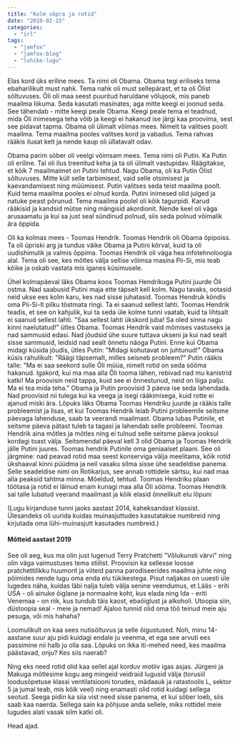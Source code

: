 ```yaml
---
title: "Kolm sõpra ja rotid"
date: "2019-02-15"
categories: 
  - "irl"
tags: 
  - "jamfox"
  - "jamfox-blog"
  - "luhike-lugu"
---
```


Elas kord üks eriline mees. Ta nimi oli Obama. Obama tegi eriliseks tema ebaharilikult must nahk. Tema nahk oli must sellepärast, et ta oli Õlist sõltuvuses. Õli oli maa seest puuritud haruldane võlujook, mis paneb maailma liikuma. Seda kasutati masinates, aga mitte keegi ei joonud seda. See tähendab - mitte keegi peale Obama. Keegi peale tema ei teadnud, mida Õli inimesega teha võib ja keegi ei hakanud ise järgi kaa proovima, sest see pidavat tapma. Obama oli ülimalt võimas mees. Nimelt ta valitses poolt maailma. Tema maailma pooles valitses kord ja vabadus. Tema rahvas rääkis ilusat kelt ja nende kaup oli üllatavalt odav.

Obama parim sõber oli veelgi võimsam mees. Tema nimi oli Putin. Ka Putin oli eriline. Tal oli ilus treenitud keha ja ta oli ülimalt vastupidav. Räägitakse, et kõik 7 maailmaimet on Putini tehtud. Nagu Obama, oli ka Putin Õlist sõltuvuses. Mitte küll selle tarbimisest, vaid selle otsimisest ja kaevandamisest ning müümisest. Putin valitses seda teist maailma poolt. Kuid tema maailma pooles ei olnud korda. Putini inimesed olid julged ja natuke peast põrunud. Tema maailma poolel oli kõik tagurpidi. Karud rääkisid ja kandsid mütse ning mängisid akordionit. Nende keel oli väga arusaamatu ja kui sa just seal sündinud polnud, siis seda polnud võimalik ära õppida.

Oli ka kolmas mees - Toomas Hendrik. Toomas Hendrik oli Obama õpipoiss. Ta oli üpriski arg ja tundus väike Obama ja Putini kõrval, kuid ta oli uudishimulik ja valmis õppima. Toomas Hendrik oli väga hea infotehnoloogia alal. Tema oli see, kes mõtles välja sellise võimsa masina Pii-Si, mis teab kõike ja oskab vastata mis iganes küsimusele.

Ühel kolmapäeval läks Obama koos Toomas Hendrikuga Putini juurde Õli ostma. Nad saabusid Putini maja ette täpselt kell kolm. Nagu tavaks, ootasid neid ukse ees kolm karu, kes nad sisse juhatasid. Toomas Hendruk kõndis oma Pii-Si-lt pilku tõstmata ringi. Ta ei saanud sellest lahti. Toomas Hendrik teadis, et see on kahjulik, kui ta seda üle kolme tunni vaatab, kuid ta lihtsalt ei saanud sellest lahti. "Saa sellest lahti ükskord juba! Sa oled sinna nagu kinni naelutatud!" ütles Obama. Toomas Hendrik vaid mõmises vastuseks ja nad sammusid edasi. Nad jõudsid ühe suure tuttava ukseni ja kui nad sealt sisse sammusid, leidsid nad sealt õnnetu näoga Putini. Enne kui Obama midagi küsida jõudis, ütles Putin: "Midagi kohutavat on juhtunud!" Obama küsis rahulikult: "Räägi täpsemalt, milles seisneb probleem?" Putin rääkis talle: "Ma ei saa seekord sulle Õli müüa, nimelt rotid on seda sööma hakanud. Igakord, kui ma maa alla Õli tooma lähen, rebivad nad mu kanistrid katki! Ma proovisin neid tappa, kuid see ei õnnestunud, neid on liiga palju. Ma ei tea mida teha." Obama ja Putin proovisid 3 päeva ise seda lahendada. Nad proovisid nii tulega kui ka veega ja isegi rääkimisega, kuid rotte ei ajanud miski ära. Lõpuks läks Obama Toomas Hendriku juurde ja rääkis talle probleemist ja lisas, et kui Toomas Hendrik leiab Putini probleemile seitsme päevaga lahenduse, saab ta veerandi maailmast. Obama lubas Putinile, et seitsme päeva pätast tuleb ta tagasi ja lahendab selle probleemi. Toomas Hendrik aina mõtles ja mõtles ning ei tulnud selle seitsme päeva jooksul kordagi toast välja. Seitsmendal päeval kell 3 olid Obama ja Toomas Hendrik jälle Putini juures. Toomas hendrik Putinile oma geniaalset plaani. See oli järgmine: nad peavad rotid maa seest konserviga välja meelitama, kõik rotid ükshaaval kinni püüdma ja neil vasaku silma sisse ühe seadeldise panema. Selle seadeldise nimi on Rotikarjus, see annab rottidele särtsu, kui nad maa alla peaksid tahtma minna. Mõeldud, tehtud. Toomas Hendriku plaan töötasa ja rotid ei läinud enam kunagi maa alla Õli sööma. Toomas Hendrik sai talle lubatud veerand maailmast ja kõik elasid õnnelikult elu lõpuni

(Lugu kirjanduse tunni jaoks aastast 2014, kaheksandast klassist. Ülesandeks oli uurida kuidas muinasjuttudes kasutatakse numbreid ning kirjutada oma lühi-muinasjutt kasutades numbreid.)

#### Mõtteid aastast 2019

See oli aeg, kus ma olin just lugenud Terry Pratchetti "Võlukunsti värvi" ning olin väga vaimustuses tema stiilist. Proovisin ka sellesse loosse pratchettilikku huumorit ja viiteid panna parodiseerides maailma juhte ning põimides nende lugu oma enda elu tükikestega. Pisut naljakas on uuesti üle lugedes näha, kuidas läbi nalja tuleb välja senine veendumus, et Lääs - eriti USA - oli ainuke õiglane ja normaalne koht, kus elada ning Ida - eriti Venemaa - on riik, kus tundub täis kaost, ebaõiglust ja alkoholi. Utoopia siin, düstoopia seal - meie ja nemad! Ajaloo tunnid olid oma töö teinud meie aju pesuga, või mis hahaha?

Loomulikult on kaa sees nutisõltuvus ja selle õigustused. Noh, minu 14-aastane suur aju pidi kuidagi endale ju veenma, et ega see arvuti ees passimine nii halb ju olla saa. Lõpuks on ikka iti-mehed need, kes maailma päästavad, onju? Kes siis naerab?

Ning eks need rotid olid kaa sellel ajal korduv motiiv igas asjas. Jürgeni ja Makuga mõtlesime kogu aeg mingeid veidraid lugusid välja (torusiil loodusõpetuse klassi ventilatsiooni torudes, mädaauk ja ratastoolis L, sektor 5 ja jumal teab, mis kõik veel) ning enamasti olid rotid kuidagi sellega seotud. Seega pidin ka siia vist need sisse panema, et kui sõber loeb, siis saab kaa naerda. Sellega sain ka põhjuse anda sellele, miks rottidel meie lugudes alati vasak silm katki oli.

Head ajad.
